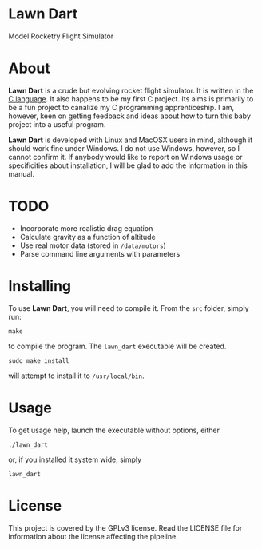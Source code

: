 # Lawn Dart
Model Rocketry Flight Simulator

# About
**Lawn Dart** is a crude but evolving rocket flight simulator. It is written in
the [C language](http://en.wikipedia.org/wiki/C_\(programming_language\)). It also
happens to be my first C project. Its aims is primarily to be a fun project to
canalize my C programming apprenticeship. I am, however, keen on getting
feedback and ideas about how to turn this baby project into a useful program.

**Lawn Dart** is developed with Linux and MacOSX users in mind, although it
should work fine under Windows. I do not use Windows, however, so I cannot
confirm it. If anybody would like to report on Windows usage or specificities
about installation, I will be glad to add the information in this manual.

# TODO
- Incorporate more realistic drag equation
- Calculate gravity as a function of altitude
- Use real motor data (stored in `/data/motors`)
- Parse command line arguments with parameters

# Installing
To use **Lawn Dart**, you will need to compile it. From the `src` folder,
simply run:

```
make
```

to compile the program. The `lawn_dart` executable will be
created.

```
sudo make install
```

will attempt to install it to `/usr/local/bin`.

# Usage
To get usage help, launch the executable without options, either

```
./lawn_dart
```

or, if you installed it system wide, simply

```
lawn_dart
```

# License
This project is covered by the GPLv3 license. Read the LICENSE file for
information about the license affecting the pipeline.

